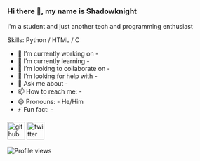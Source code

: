 ### Hi there 👋, my name is Shadowknight
I'm a student and just another tech and programming enthusiast

Skills: Python / HTML / C

- 🔭 I’m currently working on - 
- 🌱 I’m currently learning - 
- 👯 I’m looking to collaborate on - 
- 🤔 I’m looking for help with - 
- 💬 Ask me about - 
- 📫 How to reach me: - 
- 😄 Pronouns: - He/Him
- ⚡ Fun fact: - 


[<img src='https://cdn.jsdelivr.net/npm/simple-icons@3.0.1/icons/github.svg' alt='github' height='40'>](https://github.com/Shadowknight1104)  [<img src='https://cdn.jsdelivr.net/npm/simple-icons@3.0.1/icons/twitter.svg' alt='twitter' height='40'>](https://twitter.com/Shadowknight054)  

![Profile views](https://gpvc.arturio.dev/Shadowknight1104)  
